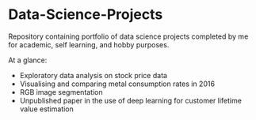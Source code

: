 # Data-Science-Projects

Repository containing portfolio of data science projects completed by me for academic, self learning, and hobby purposes.

At a glance:
- Exploratory data analysis on stock price data
- Visualising and comparing metal consumption rates in 2016 
- RGB image segmentation
- Unpublished paper in the use of deep learning for customer lifetime value estimation
